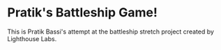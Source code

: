 # Pratik's Battleship Game!

This is Pratik Bassi's attempt at the battleship stretch project created by Lighthouse Labs. 